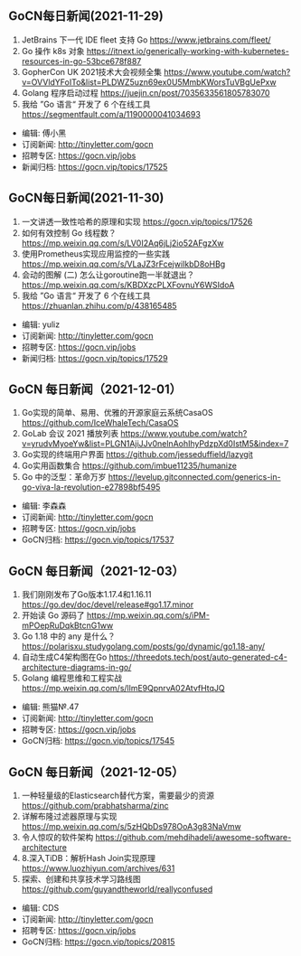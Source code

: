 ## GoCN每日新闻(2021-11-29)

1. JetBrains 下一代 IDE fleet 支持 Go https://www.jetbrains.com/fleet/
2. Go 操作 k8s 对象 https://itnext.io/generically-working-with-kubernetes-resources-in-go-53bce678f887
3. GopherCon UK 2021技术大会视频全集 https://www.youtube.com/watch?v=OVVldYFoITo&list=PLDWZ5uzn69ex0U5MmbKWorsTuVBgUePxw
4. Golang 程序启动过程 https://juejin.cn/post/7035633561805783070
5. 我给 ”Go 语言“ 开发了 6 个在线工具 https://segmentfault.com/a/1190000041034693

* 编辑: 傅小黑
* 订阅新闻: http://tinyletter.com/gocn
* 招聘专区: https://gocn.vip/jobs
* 新闻归档: https://gocn.vip/topics/17525

## GoCN每日新闻(2021-11-30)

1. 一文讲透一致性哈希的原理和实现 https://gocn.vip/topics/17526
2. 如何有效控制 Go 线程数？ https://mp.weixin.qq.com/s/LV0I2Aq6jLj2io52AFgzXw
3. 使用Prometheus实现应用监控的一些实践 https://mp.weixin.qq.com/s/VLaJZ3rFcejwiIkbD8oHBg
4. 会动的图解 (二) 怎么让goroutine跑一半就退出？ https://mp.weixin.qq.com/s/KBDXzcPLXFovnuY6WSIdoA
5. 我给 ”Go 语言“ 开发了 6 个在线工具 https://zhuanlan.zhihu.com/p/438165485

* 编辑: yuliz
* 订阅新闻: http://tinyletter.com/gocn
* 招聘专区: https://gocn.vip/jobs
* 新闻归档: https://gocn.vip/topics/17529

## GoCN 每日新闻（2021-12-01）

1. Go实现的简单、易用、优雅的开源家庭云系统CasaOS https://github.com/IceWhaleTech/CasaOS
2. GoLab 会议 2021 播放列表 https://www.youtube.com/watch?v=yrudvMyoeYw&list=PLGN1AjiJJv0nelnAohIhyPdzpXd0IstM5&index=7
3. Go实现的终端用户界面 https://github.com/jesseduffield/lazygit
4. Go实用函数集合 https://github.com/imbue11235/humanize
5. Go 中的泛型：革命万岁 https://levelup.gitconnected.com/generics-in-go-viva-la-revolution-e27898bf5495

* 编辑: 李森森
* 订阅新闻: http://tinyletter.com/gocn
* 招聘专区: https://gocn.vip/jobs
* GoCN归档: https://gocn.vip/topics/17537

## GoCN 每日新闻（2021-12-03）

1. 我们刚刚发布了Go版本1.17.4和1.16.11 https://go.dev/doc/devel/release#go1.17.minor
2. 开始读 Go 源码了 https://mp.weixin.qq.com/s/iPM-mPOepRuDqkBtcnG1ww
3. Go 1.18 中的 any 是什么？ https://polarisxu.studygolang.com/posts/go/dynamic/go1.18-any/
4. 自动生成C4架构图在Go https://threedots.tech/post/auto-generated-c4-architecture-diagrams-in-go/
5. Golang 编程思维和工程实战 https://mp.weixin.qq.com/s/llmE9QpnrvA02AtvfHtqJQ

* 编辑: 熊猫№.47
* 订阅新闻: http://tinyletter.com/gocn
* 招聘专区: https://gocn.vip/jobs
* GoCN归档: https://gocn.vip/topics/17545

## GoCN 每日新闻（2021-12-05）

1. 一种轻量级的Elasticsearch替代方案，需要最少的资源 https://github.com/prabhatsharma/zinc
2. 详解布隆过滤器原理与实现 https://mp.weixin.qq.com/s/5zHQbDs978OoA3g83NaVmw
3. 令人惊叹的软件架构 https://github.com/mehdihadeli/awesome-software-architecture
4. 8.深入TiDB：解析Hash Join实现原理 https://www.luozhiyun.com/archives/631
5. 探索、创建和共享技术学习路线图 https://github.com/guyandtheworld/reallyconfused

* 编辑: CDS
* 订阅新闻: http://tinyletter.com/gocn
* 招聘专区: https://gocn.vip/jobs
* GoCN归档: https://gocn.vip/topics/20815
